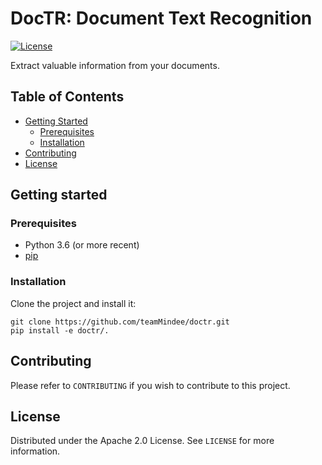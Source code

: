 
# DocTR: Document Text Recognition

[![License](https://img.shields.io/badge/License-Apache%202.0-blue.svg)](LICENSE)

Extract valuable information from your documents.



## Table of Contents

* [Getting Started](#getting-started)
  * [Prerequisites](#prerequisites)
  * [Installation](#installation)
* [Contributing](#contributing)
* [License](#license)



## Getting started

### Prerequisites

- Python 3.6 (or more recent)
- [pip](https://pip.pypa.io/en/stable/)

### Installation

Clone the project and install it:

```shell
git clone https://github.com/teamMindee/doctr.git
pip install -e doctr/.
```



## Contributing

Please refer to `CONTRIBUTING` if you wish to contribute to this project.



## License

Distributed under the Apache 2.0 License. See `LICENSE` for more information.